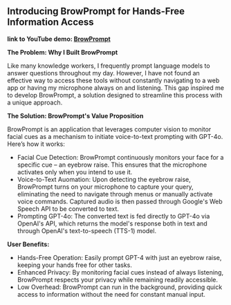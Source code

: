 ## Introducing BrowPrompt for Hands-Free Information Access


__link to YouTube demo: [BrowPrompt](https://youtu.be/3vlb6Qc-xBE)__

__The Problem: Why I Built BrowPrompt__

Like many knowledge workers, I frequently prompt language models to answer questions throughout my day. However, I have not found an effective way to access these tools without constantly navigating to a web app or having my microphone always on and listening. This gap inspired me to develop BrowPrompt, a solution designed to streamline this process with a unique approach.

__The Solution: BrowPrompt's Value Proposition__

BrowPrompt is an application that leverages computer vision to monitor facial cues as a mechanism to initiate voice-to-text prompting with GPT-4o. Here’s how it works:

- Facial Cue Detection: BrowPrompt continuously monitors your face for a specific cue – an eyebrow raise. This ensures that the microphone activates only when you intend to use it.
- Voice-to-Text Auomation: Upon detecting the eyebrow raise, BrowPrompt turns on your microphone to capture your query, eliminating the need to navigate through menus or manually activate voice commands. Captured audio is then passed through Google's Web Speech API to be converted to text.
- Prompting GPT-4o: The converted text is fed directly to GPT-4o via OpenAI's API, which returns the model's response both in text and through OpenAI's text-to-speech (TTS-1) model.

__User Benefits:__ 

- Hands-Free Operation: Easily prompt GPT-4 with just an eyebrow raise, keeping your hands free for other tasks.
- Enhanced Privacy: By monitoring facial cues instead of always listening, BrowPrompt respects your privacy while remaining readily accessible.
- Low Overhead: BrowPrompt can run in the background, providing quick access to information without the need for constant manual input.
